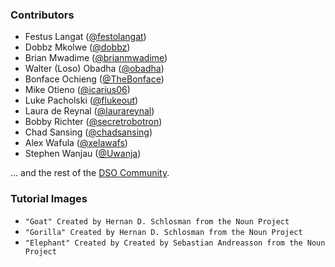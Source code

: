 ### Contributors

* Festus Langat ([@festolangat](https://github.com/festolangat))
* Dobbz Mkolwe ([@dobbz](https://github.com/dobbz))
* Brian Mwadime ([@brianmwadime](https://github.com/brianmwadime))
* Walter (Loso) Obadha ([@obadha](https://github.com/obadha))
* Bonface Ochieng ([@TheBonface](https://github.com/TheBonface))
* Mike Otieno ([@icarius06](https://github.com/icarius06))
* Luke Pacholski ([@flukeout](https://github.com/flukeout))
* Laura de Reynal ([@laurareynal](https://github.com/laurareynal))
* Bobby Richter ([@secretrobotron](https://github.com/secretrobotron))
* Chad Sansing ([@chadsansing](https://github.com/chadsansing))
* Alex Wafula ([@xelawafs](https://github.com/xelawafs))
* Stephen Wanjau ([@Uwanja](https://github.com/Uwanja))

... and the rest of the [DSO Community](http://mzl.la/dso).

### Tutorial Images

* `"Goat" Created by Hernan D. Schlosman from the Noun Project`
* `"Gorilla" Created by Hernan D. Schlosman from the Noun Project`
* `"Elephant" Created by Created by Sebastian Andreasson from the Noun Project`
